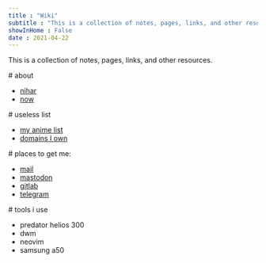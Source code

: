 ```yaml
---
title : "Wiki"
subtitle : "This is a collection of notes, pages, links, and other resources."
showInHome : False
date : 2021-04-22
---
```



This is a collection of notes, pages, links, and other resources.

\# about

* [nihar](/nihar.html)
* [now](/now.html)

\# useless list

* [my anime list](/anime.html)
* [domains I own](/domain.html)

\# places to get me:

* [mail](mailto:mail@nihars.com)
* [mastodon](nihar@linuxrocks.online)
* [gitlab](https://github.com/niharokz)
* [telegram](https://t.me/niharokz)

\# tools i use

* predator helios 300
* dwm
* neovim 
* samsung a50 
